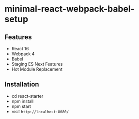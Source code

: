 # minimal-react-webpack-babel-setup


## Features

* React 16
* Webpack 4
* Babel
* Staging ES Next Features
* Hot Module Replacement

## Installation

* cd react-starter
* npm install
* npm start
* visit `http://localhost:8080/`
